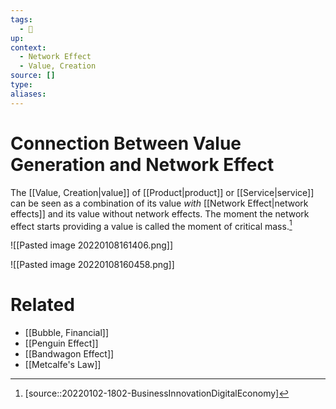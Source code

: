 ```yaml
---
tags:
  - 🚧 
up:
context:
  - Network Effect
  - Value, Creation
source: []
type:
aliases:
---
```


# Connection Between Value Generation and Network Effect

The [[Value, Creation|value]] of [[Product|product]] or [[Service|service]] can be seen as a combination of its value _with_ [[Network Effect|network effects]] and its value without network effects. The moment the network effect starts providing a value is called the moment of critical mass.[^1]

![[Pasted image 20220108161406.png]]

![[Pasted image 20220108160458.png]]

# Related

- [[Bubble, Financial]]
- [[Penguin Effect]]
- [[Bandwagon Effect]]
- [[Metcalfe's Law]]

[^1]: [source::20220102-1802-BusinessInnovationDigitalEconomy]
